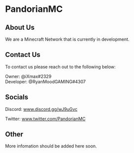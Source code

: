 # PandorianMC

## About Us

We are a Minecraft Network that is currently in development.

## Contact Us 

To contact us please reach out to the following below:

Owner: @iXmax#2329  
Developer: @RyanMoodGAMING#4307

## Socials 

Discord: www.discord.gg/wJ9uGvc

Twitter: www.twitter.com/PandorianMC

## Other

More infomation should be added here soon.
